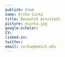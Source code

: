 ```yaml
---
publish: true
name: Erika Curka
title: Research Assistant
picture: ecurka.jpg
google-scholar: 
CV:
linked-in: 
twitter:
email: curkae@umich.edu
---
```

